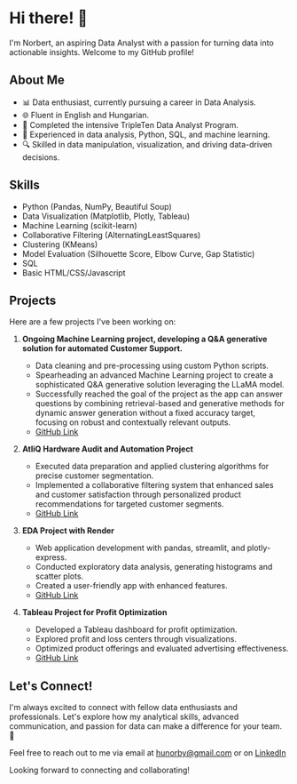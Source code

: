 # Hi there! 👋

I'm Norbert, an aspiring Data Analyst with a passion for turning data into actionable insights. Welcome to my GitHub profile!

## About Me

- 📊 Data enthusiast, currently pursuing a career in Data Analysis.
- 🌐 Fluent in English and Hungarian.
- 🚀 Completed the intensive TripleTen Data Analyst Program.
- 💼 Experienced in data analysis, Python, SQL, and machine learning.
- 🔍 Skilled in data manipulation, visualization, and driving data-driven decisions.

## Skills

- Python (Pandas, NumPy, Beautiful Soup)
- Data Visualization (Matplotlib, Plotly, Tableau)
- Machine Learning (scikit-learn)
- Collaborative Filtering (AlternatingLeastSquares)
- Clustering (KMeans)
- Model Evaluation (Silhouette Score, Elbow Curve, Gap Statistic)
- SQL
- Basic HTML/CSS/Javascript

## Projects

Here are a few projects I've been working on:

1. **Ongoing Machine Learning project, developing a Q&A generative solution for automated Customer Support.**
   - Data cleaning and pre-processing using custom Python scripts.
   - Spearheading an advanced Machine Learning project to create a sophisticated Q&A generative solution leveraging the LLaMA model.
   - Successfully reached the goal of the project as the app can answer questions by combining retrieval-based and generative methods for dynamic answer generation without a        fixed accuracy target, focusing on robust and contextually relevant outputs.
   - [GitHub Link](https://github.com/elem86/final_project)
  
2. **AtliQ Hardware Audit and Automation Project**
   - Executed data preparation and applied clustering algorithms for precise customer segmentation.
   - Implemented a collaborative filtering system that enhanced sales and customer satisfaction through personalized product recommendations for targeted customer segments. 
   - [GitHub Link](https://github.com/elem86/final_project)

3. **EDA Project with Render**
   - Web application development with pandas, streamlit, and plotly-express.
   - Conducted exploratory data analysis, generating histograms and scatter plots.
   - Created a user-friendly app with enhanced features.
   - [GitHub Link](https://github.com/elem86/EDAProject)

4. **Tableau Project for Profit Optimization**
   - Developed a Tableau dashboard for profit optimization.
   - Explored profit and loss centers through visualizations.
   - Optimized product offerings and evaluated advertising effectiveness.
   - [GitHub Link](https://github.com/elem86/tableau_project)

## Let's Connect!

I'm always excited to connect with fellow data enthusiasts and professionals. Let's explore how my analytical skills, advanced communication, and passion for data can make a difference for your team. 🤝

Feel free to reach out to me via email at [hunorby@gmail.com](mailto:hunorby@gmail.com) or on [LinkedIn](https://www.linkedin.com/in/norbert-huszti/)

Looking forward to connecting and collaborating!
